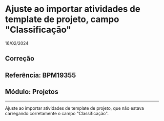 # Ajuste ao importar atividades de template de projeto, campo "Classificação"
16/02/2024
## Correção
## Referência: BPM19355
## Módulo: Projetos
***

Ajuste ao importar atividades de template de projeto, que não estava carregando corretamente o campo "Classificação".
